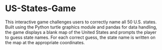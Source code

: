 # US-States-Game
This interactive game challenges users to correctly name all 50 U.S. states. Built using the Python turtle graphics module and pandas for data handling, the game displays a blank map of the United States and prompts the player to guess state names. For each correct guess, the state name is written on the map at the appropriate coordinates.
